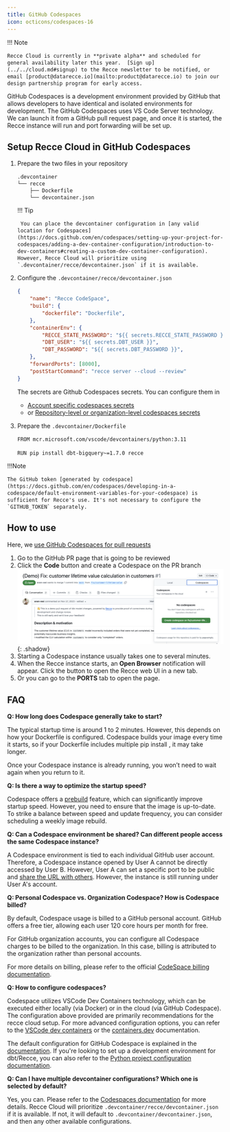 ```yaml
---
title: GitHub Codespaces
icon: octicons/codespaces-16
---
```


!!! Note

    Recce Cloud is currently in **private alpha** and scheduled for general availability later this year.  [Sign up](../../cloud.md#signup) to the Recce newsletter to be notified, or email [product@datarecce.io](mailto:product@datarecce.io) to join our design partnership program for early access.

GitHub Codespaces is a development environment provided by GitHub that allows developers to have identical and isolated environments for development. The GitHub Codespaces uses VS Code Server technology. We can launch it from a GitHub pull request page, and once it is started, the Recce instance will run and port forwarding will be set up.

## Setup Recce Cloud in GitHub Codespaces

1. Prepare the two files in your repository
    ```
    .devcontainer
    └── recce
        ├── Dockerfile
        └── devcontainer.json
    ```

    !!! Tip 

        You can place the devcontainer configuration in [any valid location for Codespaces](https://docs.github.com/en/codespaces/setting-up-your-project-for-codespaces/adding-a-dev-container-configuration/introduction-to-dev-containers#creating-a-custom-dev-container-configuration). However, Recce Cloud will prioritize using `.devcontainer/recce/devcontainer.json` if it is available.

1. Configure the `.devcontainer/recce/devcontainer.json`
    ```json
    {
        "name": "Recce CodeSpace",
        "build": {
            "dockerfile": "Dockerfile",
        },
        "containerEnv": {
            "RECCE_STATE_PASSWORD": "${{ secrets.RECCE_STATE_PASSWORD }}",
            "DBT_USER": "${{ secrets.DBT_USER }}",
            "DBT_PASSWORD": "${{ secrets.DBT_PASSWORD }}",
        },
        "forwardPorts": [8000],
        "postStartCommand": "recce server --cloud --review"
    }
    ```
    The secrets are Github Codespaces secrets. You can configure them in
    - [Account specific codespaces secrets](https://docs.github.com/en/codespaces/managing-your-codespaces/managing-your-account-specific-secrets-for-github-codespaces) 
    - or [Repository-level or organization-level codespaces secrets](https://docs.github.com/en/codespaces/managing-codespaces-for-your-organization/managing-development-environment-secrets-for-your-repository-or-organization)

1. Prepare the `.devcontainer/Dockerfile`
    ```
    FROM mcr.microsoft.com/vscode/devcontainers/python:3.11

    RUN pip install dbt-bigquery~=1.7.0 recce
    ```
!!!Note

    The GitHub token [generated by codespace](https://docs.github.com/en/codespaces/developing-in-a-codespace/default-environment-variables-for-your-codespace) is sufficient for Recce's use. It's not necessary to configure the `GITHUB_TOKEN` separately.

## How to use

Here, we [use GitHub Codespaces for pull requests](https://docs.github.com/en/codespaces/developing-in-a-codespace/using-github-codespaces-for-pull-requests)

1. Go to the GitHub PR page that is going to be reviewed
1. Click the **Code** button and create a Codespace on the PR branch
   ![alt text](../../assets/images/recce-cloud/setup-codespaces-pr.png){: .shadow}
1. Starting a Codespace instance usually takes one to several minutes.
1. When the Recce instance starts, an **Open Browser** notification will appear. Click the button to open the Recce web UI in a new tab.
1. Or you can go to the **PORTS** tab to open the page.


## FAQ

**Q: How long does Codespace generally take to start?**

The typical startup time is around 1 to 2 minutes. However, this depends on how your Dockerfile is configured. Codespace builds your image every time it starts, so if your Dockerfile includes multiple pip install <packages>, it may take longer.

Once your Codespace instance is already running, you won’t need to wait again when you return to it.

**Q: Is there a way to optimize the startup speed?**

Codespace offers a [prebuild](https://docs.github.com/en/codespaces/prebuilding-your-codespaces) feature, which can significantly improve startup speed. However, you need to ensure that the image is up-to-date. To strike a balance between speed and update frequency, you can consider scheduling a weekly image rebuild.

**Q: Can a Codespace environment be shared? Can different people access the same Codespace instance?**

A Codespace environment is tied to each individual GitHub user account. Therefore, a Codespace instance opened by User A cannot be directly accessed by User B. However, User A can set a specific port to be public and [share the URL with others](https://docs.github.com/en/codespaces/developing-in-a-codespace/forwarding-ports-in-your-codespace#sharing-a-port). However, the instance is still running under User A's account.

**Q: Personal Codespace vs. Organization Codespace? How is Codespace billed?**

By default, Codespace usage is billed to a GitHub personal account. GitHub offers a free tier, allowing each user 120 core hours per month for free.

For GitHub organization accounts, you can configure all Codespace charges to be billed to the organization. In this case, billing is attributed to the organization rather than personal accounts.

For more details on billing, please refer to the official [CodeSpace billing documentation](https://docs.github.com/en/billing/managing-billing-for-github-codespaces/about-billing-for-github-codespaces).


**Q: How to configure codespaces?**

Codespace utilizes VSCode Dev Containers technology, which can be executed either locally (via Docker) or in the cloud (via GitHub Codespace). The configuration above provided are primarily recommendations for the recce cloud setup. For more advanced configuration options, you can refer to the [VSCode dev containers](https://code.visualstudio.com/docs/devcontainers/containers) or the [containers.dev](https://containers.dev/) documentation.

The default configuration for GitHub Codespace is explained in the [documentation](https://docs.github.com/en/codespaces/setting-up-your-project-for-codespaces/adding-a-dev-container-configuration/introduction-to-dev-containers). If you're looking to set up a development environment for dbt/Recce, you can also refer to the [Python project configuration documentation](https://docs.github.com/en/codespaces/setting-up-your-project-for-codespaces/adding-a-dev-container-configuration/setting-up-your-python-project-for-codespaces).

**Q: Can I have multiple devcontainer configurations? Which one is selected by default?**

Yes, you can. Please refer to the [Codespaces documentation](https://docs.github.com/en/codespaces/setting-up-your-project-for-codespaces/adding-a-dev-container-configuration/introduction-to-dev-containers#creating-a-custom-dev-container-configuration) for more details. Recce Cloud will prioritize `.devcontainer/recce/devcontainer.json` if it is available. If not, it will default to `.devcontainer/devcontainer.json`, and then any other available configurations.